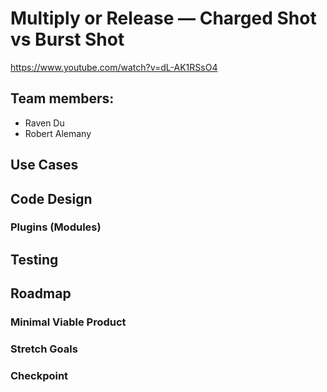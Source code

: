 # Multiply or Release — Charged Shot vs Burst Shot

https://www.youtube.com/watch?v=dL-AK1RSsO4

## Team members:

- Raven Du
- Robert Alemany

## Use Cases



## Code Design

### Plugins (Modules)


## Testing

## Roadmap

### Minimal Viable Product

### Stretch Goals

### Checkpoint

